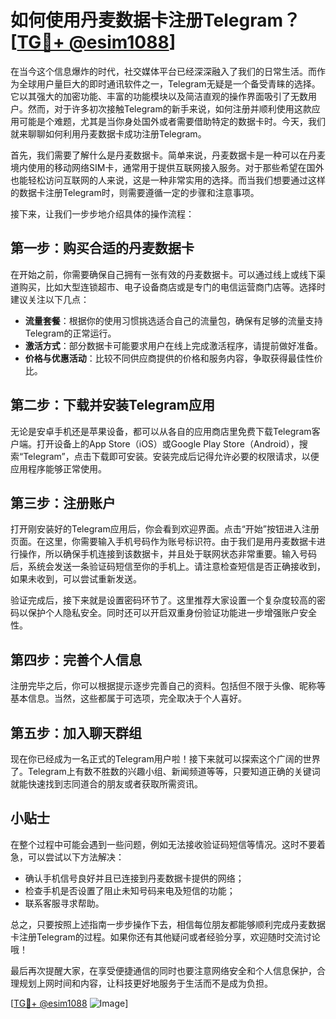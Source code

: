 # 如何使用丹麦数据卡注册Telegram？[[TG💪+ @esim1088](https://t.me/s/esim1088)]

在当今这个信息爆炸的时代，社交媒体平台已经深深融入了我们的日常生活。而作为全球用户量巨大的即时通讯软件之一，Telegram无疑是一个备受青睐的选择。它以其强大的加密功能、丰富的功能模块以及简洁直观的操作界面吸引了无数用户。然而，对于许多初次接触Telegram的新手来说，如何注册并顺利使用这款应用可能是个难题，尤其是当你身处国外或者需要借助特定的数据卡时。今天，我们就来聊聊如何利用丹麦数据卡成功注册Telegram。

首先，我们需要了解什么是丹麦数据卡。简单来说，丹麦数据卡是一种可以在丹麦境内使用的移动网络SIM卡，通常用于提供互联网接入服务。对于那些希望在国外也能轻松访问互联网的人来说，这是一种非常实用的选择。而当我们想要通过这样的数据卡注册Telegram时，则需要遵循一定的步骤和注意事项。

接下来，让我们一步步地介绍具体的操作流程：

## 第一步：购买合适的丹麦数据卡

在开始之前，你需要确保自己拥有一张有效的丹麦数据卡。可以通过线上或线下渠道购买，比如大型连锁超市、电子设备商店或是专门的电信运营商门店等。选择时建议关注以下几点：
- **流量套餐**：根据你的使用习惯挑选适合自己的流量包，确保有足够的流量支持Telegram的正常运行。
- **激活方式**：部分数据卡可能要求用户在线上完成激活程序，请提前做好准备。
- **价格与优惠活动**：比较不同供应商提供的价格和服务内容，争取获得最佳性价比。

## 第二步：下载并安装Telegram应用

无论是安卓手机还是苹果设备，都可以从各自的应用商店里免费下载Telegram客户端。打开设备上的App Store（iOS）或Google Play Store（Android），搜索“Telegram”，点击下载即可安装。安装完成后记得允许必要的权限请求，以便应用程序能够正常使用。

## 第三步：注册账户

打开刚安装好的Telegram应用后，你会看到欢迎界面。点击“开始”按钮进入注册页面。在这里，你需要输入手机号码作为账号标识符。由于我们是用丹麦数据卡进行操作，所以确保手机连接到该数据卡，并且处于联网状态非常重要。输入号码后，系统会发送一条验证码短信至你的手机上。请注意检查短信是否正确接收到，如果未收到，可以尝试重新发送。

验证完成后，接下来就是设置密码环节了。这里推荐大家设置一个复杂度较高的密码以保护个人隐私安全。同时还可以开启双重身份验证功能进一步增强账户安全性。

## 第四步：完善个人信息

注册完毕之后，你可以根据提示逐步完善自己的资料。包括但不限于头像、昵称等基本信息。当然，这些都属于可选项，完全取决于个人喜好。

## 第五步：加入聊天群组

现在你已经成为一名正式的Telegram用户啦！接下来就可以探索这个广阔的世界了。Telegram上有数不胜数的兴趣小组、新闻频道等等，只要知道正确的关键词就能快速找到志同道合的朋友或者获取所需资讯。

## 小贴士

在整个过程中可能会遇到一些问题，例如无法接收验证码短信等情况。这时不要着急，可以尝试以下方法解决：
- 确认手机信号良好并且已连接到丹麦数据卡提供的网络；
- 检查手机是否设置了阻止未知号码来电及短信的功能；
- 联系客服寻求帮助。

总之，只要按照上述指南一步步操作下去，相信每位朋友都能够顺利完成丹麦数据卡注册Telegram的过程。如果你还有其他疑问或者经验分享，欢迎随时交流讨论哦！

最后再次提醒大家，在享受便捷通信的同时也要注意网络安全和个人信息保护，合理规划上网时间和内容，让科技更好地服务于生活而不是成为负担。

[[TG💪+ @esim1088](https://t.me/s/esim1088) ![Image](https://i.postimg.cc/4NQfJmqS/Snipaste-2025-05-13-00-14-12.png)]